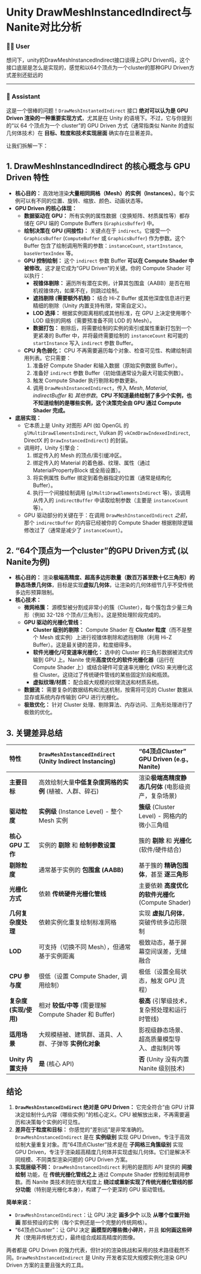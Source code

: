 # Unity DrawMeshInstancedIndirect与Nanite对比分析

### 🧑‍💻 User

想问下，unity的DrawMeshInstancedIndirect接口谈得上GPU Driven吗，这个接口底层是怎么是实现的，感觉和以64个顶点为一个cluster的那种GPU Driven方式差别还挺远的

---

### 🤖 Assistant

这是一个很棒的问题！`DrawMeshInstantedIndirect` 接口 **绝对可以认为是 GPU Driven 渲染的一种重要实现方式**，尤其是在 Unity 的语境下。不过，它与你提到的“以 64 个顶点为一个 cluster”的 GPU Driven 方式（通常指类似 Nanite 的虚拟几何体技术）在 **目标、粒度和技术实现层面** 确实存在显著差异。

让我们拆解一下：

## 1. DrawMeshInstancedIndirect 的核心概念与 GPU Driven 特性

*   **核心目的：** 高效地渲染**大量相同网格（Mesh）的实例（Instances）**。每个实例可以有不同的位置、旋转、缩放、颜色、动画状态等。
*   **GPU Driven 的核心体现：**
    *   **数据驱动在 GPU：** 所有实例的属性数据（变换矩阵、材质属性等）都存储在 GPU 端的 Compute Buffers (`GraphicsBuffer`) 中。
    *   **绘制决策在 GPU (间接性)：** 关键点在于 `indirect`。它接受一个 `GraphicsBuffer` (`ComputeBuffer` 或 `GraphicsBuffer`) 作为参数。这个 Buffer 包含了绘制调用所需的参数：`instanceCount`, `startInstance`, `baseVertexIndex` 等。
    *   **GPU 控制绘制：** 这个 `indirect` 参数 Buffer **可以在 Compute Shader 中被修改**。这才是它成为“GPU Driven”的关键。你的 Compute Shader 可以执行：
        *   **视锥体剔除：** 遍历所有潜在实例，计算其包围盒（AABB）是否在相机视锥体内，如果不在，则跳过绘制。
        *   **遮挡剔除 (需要额外机制)：** 结合 Hi-Z Buffer 或其他深度信息进行更精细的剔除（Unity 内置支持有限，常需自定义）。
        *   **LOD 选择：** 根据实例距离相机或其他标准，在 GPU 上决定使用哪个 LOD 级别的网格（需要预准备不同 LOD 的 Mesh）。
        *   **数据打包：** 剔除后，将需要绘制的实例的索引或属性重新打包到一个更紧凑的 Buffer 中，并将最终需要绘制的 `instanceCount` 和可能的 `startInstance` 写入 `indirect` 参数 Buffer。
    *   **CPU 角色弱化：** CPU 不再需要遍历每个对象、检查可见性、构建绘制调用列表。它只需要：
        1.  准备好 Compute Shader 和输入数据（原始实例数据 Buffer）。
        2.  准备好 `indirect` 参数 Buffer（初始值通常设为最大可能实例数）。
        3.  触发 Compute Shader 执行剔除和参数更新。
        4.  调用 `DrawMeshInstancedIndirect`，传入 *Mesh*, *Material*, *indirectBuffer* 和 *其他参数*。**CPU 不知道最终绘制了多少个实例，也不知道绘制的是哪些实例，这个决策完全由 GPU 通过 Compute Shader 完成。**
*   **底层实现：**
    *   它本质上是 Unity 对图形 API (如 OpenGL 的 `glMultiDrawElementsIndirect`, Vulkan 的 `vkCmdDrawIndexedIndirect`, DirectX 的 `DrawInstancedIndirect`) 的封装。
    *   调用时，Unity 引擎会：
        1.  绑定传入的 Mesh 的顶点/索引缓冲区。
        2.  绑定传入的 Material 的着色器、纹理、属性（通过 MaterialPropertyBlock 或全局设置）。
        3.  将实例属性 Buffer 绑定到着色器指定的位置（通常是结构化 Buffer）。
        4.  执行一个间接绘制调用 (`glMultiDrawElementsIndirect` 等)，该调用从传入的 `indirectBuffer` 中读取绘制参数（主要是 `instanceCount` 等）。
    *   GPU 驱动部分的关键在于：在调用 `DrawMeshInstancedIndirect` *之前*，那个 `indirectBuffer` 的内容已经被你的 Compute Shader 根据剔除逻辑修改过了（通常是减少了 `instanceCount`）。

## 2. “64个顶点为一个cluster”的GPU Driven方式 (以Nanite为例)

*   **核心目的：** 渲染**极端高精度、超高多边形数量（数百万甚至数十亿三角形）的静态场景几何体**，目标是实现**虚拟几何体**，让渲染的几何体细节几乎不受传统多边形预算限制。
*   **核心技术：**
    *   **微网格簇：** 源模型被分割成非常小的簇（Cluster），每个簇包含少量三角形（例如 32-128 个顶点/三角形）。这是预处理阶段完成的。
    *   **GPU 驱动的光栅化管线：**
        *   **Cluster 级别的剔除：** Compute Shader 在 **Cluster 粒度**（而不是整个 Mesh 或实例）上进行视锥体剔除和遮挡剔除（利用 Hi-Z Buffer）。这是最关键的差异，粒度细得多。
        *   **软件光栅化/可变速率光栅化：** 选中的 Cluster 的三角形数据被流式传输到 GPU 上。Nanite 使用**高度优化的软件光栅化器**（运行在 Compute Shader 上）或结合硬件可变速率光栅化 (VRS) 来光栅化这些 Cluster。这绕过了传统硬件管线的某些固定阶段和瓶颈。
        *   **虚拟纹理/材质：** 配合超大规模的纹理流送和材质系统。
    *   **数据流：** 需要复杂的数据结构和流送机制，按需将可见的 Cluster 数据从显存或系统内存传输到 GPU 进行光栅化。
    *   **极致优化：** 针对 Cluster 处理、剔除算法、内存访问、三角形处理进行了极致的优化。

## 3. 关键差异总结

| 特性                     | `DrawMeshInstancedIndirect` (Unity Indirect Instancing) | “64顶点Cluster” GPU Driven (e.g., Nanite)        |
| :----------------------- | :----------------------------------------------------- | :---------------------------------------------- |
| **主要目标**             | 高效绘制大量**中低复杂度网格的实例** (植被、人群、碎石) | 渲染**极端高精度静态几何体** (电影级资产，复杂场景) |
| **驱动粒度**             | **实例级** (Instance Level) - 整个 Mesh 实例            | **簇级** (Cluster Level) - 网格内的微小三角组     |
| **核心 GPU 工作**        | 实例的 **剔除** 和 **绘制参数设置**                    | 簇的 **剔除** 和 **光栅化** (软件/硬件结合)       |
| **剔除粒度**             | 通常基于实例的 **包围盒 (AABB)**                       | 基于簇的 **精确包围体**，甚至 **逐三角形**         |
| **光栅化方式**           | 依赖 **传统硬件光栅化管线**                            | 主要依赖 **高度优化的软件光栅化** (Compute Shader) |
| **几何复杂度处理**       | 依赖实例化重复绘制标准网格                              | 实现 **虚拟几何体**，突破传统多边形限制           |
| **LOD**                  | 可支持（切换不同 Mesh），但通常基于实例距离            | 极致动态，基于屏幕空间误差，无缝融合             |
| **CPU 参与度**           | 很低（设置 Compute Shader, 调用绘制）                  | 极低（设置全局状态，触发 GPU 流程）              |
| **复杂度 (实现/使用)**   | 相对 **较低/中等** (需要理解 Compute Shader 和 Buffer)  | **极高** (引擎级技术，复杂预处理和运行时管线)     |
| **适用场景**             | 大规模植被、建筑群、道具、人群、子弹等 **实例化对象**  | 影视级静态场景、超高质量模型导入、虚拟制片等     |
| **Unity 内置支持**       | **是** (核心 API)                                      | **否** (Unity 没有内置 Nanite 级别技术)           |

## 结论

1.  **`DrawMeshInstancedIndirect` 绝对是 GPU Driven：** 它完全符合“由 GPU 计算决定绘制什么内容（哪些实例）”的核心定义。CPU 被解放出来，不再需要遍历和决策每个实例的可见性。
2.  **差异在于粒度和目标：** 你感觉的“差别远”是非常准确的。`DrawMeshInstancedIndirect` 是在 **实例级别** 实现 GPU Driven，专注于高效绘制大量重复对象。而“64顶点Cluster”技术是在 **子网格三角簇级别** 实现 GPU Driven，专注于渲染超高精度几何体并实现虚拟几何体。它们是解决不同规模、不同类型渲染问题的 GPU Driven 方案。
3.  **实现层级不同：** `DrawMeshInstancedIndirect` 利用的是图形 API 提供的 **间接绘制** 功能，在 **传统光栅化管线之上** 通过 Compute Shader 控制绘制调用参数。而 Nanite 类技术则在很大程度上 **绕过或重新实现了传统光栅化管线的部分功能**（特别是光栅化本身），构建了一个更深的 GPU 驱动管线。

**简单来说：**

*   `DrawMeshInstancedIndirect`：让 GPU 决定 **画多少个** 以及 **从哪个位置开始画** 那些预设的实例（每个实例还是一个完整的传统网格）。
*   “64顶点Cluster”：让 GPU 决定 **画模型的哪些微小碎片**，并且 **如何画这些碎片**（使用非传统方式），最终组合成超高精度的图像。

两者都是 GPU Driven 的强力代表，但针对的渲染挑战和采用的技术路径截然不同。`DrawMeshInstancedIndirect` 是 Unity 开发者实现大规模实例化渲染 GPU Driven 方案的主要且强大的工具。